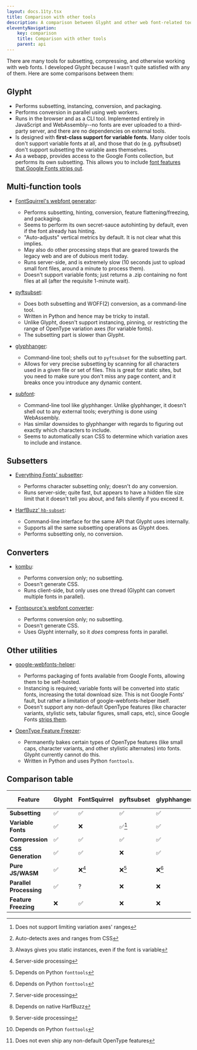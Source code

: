 ```yaml
---
layout: docs.11ty.tsx
title: Comparison with other tools
description: A comparison between Glypht and other web font-related tools
eleventyNavigation:
    key: comparison
    title: Comparison with other tools
    parent: api
---
```


There are many tools for subsetting, compressing, and otherwise working with web fonts. I developed Glypht because I wasn't quite satisfied with any of them. Here are some comparisons between them:

## Glypht

- Performs subsetting, instancing, conversion, and packaging.
- Performs conversion in parallel using web workers.
- Runs in the browser and as a CLI tool. Implemented entirely in JavaScript and WebAssembly--no fonts are ever uploaded to a third-party server, and there are no dependencies on external tools.
- Is designed with **first-class support for variable fonts.** Many older tools don't support variable fonts at all, and those that do (e.g. pyftsubset) don't support subsetting the variable axes themselves.
- As a webapp, provides access to the Google Fonts collection, but performs its own subsetting. This allows you to include [font features that Google Fonts strips out](https://github.com/google/fonts/issues/1335).

## Multi-function tools

- [FontSquirrel's webfont generator](https://www.fontsquirrel.com/tools/webfont-generator):
  - Performs subsetting, hinting, conversion, feature flattening/freezing, and packaging.
  - Seems to perform its own secret-sauce autohinting by default, even if the font already has hinting.
  - "Auto-adjusts" vertical metrics by default. It is not clear what this implies.
  - May also do other processing steps that are geared towards the legacy web and are of dubious merit today.
  - Runs server-side, and is extremely slow (10 seconds just to upload small font files, around a minute to process them).
  - Doesn't support variable fonts; just returns a .zip containing no font files at all (after the requisite 1-minute wait).

- [pyftsubset](https://fonttools.readthedocs.io/en/latest/subset/index.html):
  - Does both subsetting and WOFF(2) conversion, as a command-line tool.
  - Written in Python and hence may be tricky to install.
  - Unlike Glypht, doesn't support instancing, pinning, or restricting the range of OpenType variation axes (for variable fonts).
  - The subsetting part is slower than Glypht.

- [glyphhanger](https://github.com/zachleat/glyphhanger):
  - Command-line tool; shells out to `pyftsubset` for the subsetting part.
  - Allows for very precise subsetting by scanning for all characters used in a given file or set of files. This is great for static sites, but you need to make sure you don't miss any page content, and it breaks once you introduce any dynamic content.

- [subfont](https://github.com/Munter/subfont):
  - Command-line tool like glyphhanger. Unlike glyphhanger, it doesn't shell out to any external tools; everything is done using WebAssembly.
  - Has similar downsides to glyphhanger with regards to figuring out exactly which characters to include.
  - Seems to automatically scan CSS to determine which variation axes to include and instance.

## Subsetters

- [Everything Fonts' subsetter](https://everythingfonts.com/subsetter):
  - Performs character subsetting only; doesn't do any conversion.
  - Runs server-side; quite fast, but appears to have a hidden file size limit that it doesn't tell you about, and fails silently if you exceed it.

- [HarfBuzz' `hb-subset`](https://harfbuzz.github.io/utilities.html#utilities-command-line-hbsubset):
  - Command-line interface for the same API that Glypht uses internally.
  - Supports all the same subsetting operations as Glypht does.
  - Performs subsetting only, no conversion.

## Converters

- [kombu](https://kombu.kanejaku.org/):
  - Performs conversion only; no subsetting.
  - Doesn't generate CSS.
  - Runs client-side, but only uses one thread (Glypht can convert multiple fonts in parallel).

- [Fontsource's webfont converter](https://fontsource.org/tools/converter):
  - Performs conversion only; no subsetting.
  - Doesn't generate CSS.
  - Uses Glypht internally, so it *does* compress fonts in parallel.

## Other utilities

- [google-webfonts-helper](https://gwfh.mranftl.com/):
  - Performs packaging of fonts available from Google Fonts, allowing them to be self-hosted.
  - Instancing is required; variable fonts will be converted into static fonts, increasing the total download size. This is not Google Fonts' fault, but rather a limitation of google-webfonts-helper itself.
  - Doesn't support any non-default OpenType features (like character variants, stylistic sets, tabular figures, small caps, etc), since Google Fonts [strips them](https://github.com/google/fonts/issues/1335).

- [OpenType Feature Freezer](https://github.com/twardoch/fonttools-opentype-feature-freezer):
  - Permanently bakes certain types of OpenType features (like small caps, character variants, and other stylistic alternates) into fonts. Glypht currently cannot do this.
  - Written in Python and uses Python `fonttools`.


## Comparison table

| Feature | **Glypht** | FontSquirrel | pyftsubset | glyphhanger | subfont | Everything Fonts | hb-subset | kombu | gwfh | OTFF |
|---------|------------|--------------|------------|-------------|---------|------------------|-----------|-------|------|------|
| **Subsetting** | ✅ | ✅ | ✅ | ✅ | ✅ | ✅ | ✅ | ❌ | ❌ | ❌ |
| **Variable Fonts** | ✅ | ❌ | ✅[^1] | ✅ | ✅[^2] | ? | ✅ | N/A | ❌[^3] | N/A |
| **Compression** | ✅ | ✅ | ✅ | ✅ | ✅ | ❌ | ❌ | ✅ | ✅ | N/A |
| **CSS Generation** | ✅ | ✅ | ❌ | ✅ | ✅ | ❌ | ❌ | ❌ | ✅ | N/A |
| **Pure JS/WASM** | ✅ | ❌[^4] | ❌[^5] | ❌[^5] | ✅ | ❌[^4] | ❌[^6] | ✅ | ❌[^4] | ❌[^5] |
| **Parallel Processing** | ✅ | ? | ❌ | ❌ | ? | N/A | N/A | ❌ | N/A | N/A |
| **Feature Freezing** | ❌ | ✅ | ❌ | ❌ | ❌ | ❌ | ❌ | ❌ | ❌[^7] | ✅ |

[^1]: Does not support limiting variation axes' ranges
[^2]: Auto-detects axes and ranges from CSS
[^3]: Always gives you static instances, even if the font is variable
[^4]: Server-side processing
[^5]: Depends on Python `fonttools`
[^6]: Depends on native HarfBuzz
[^7]: Does not even ship any non-default OpenType features